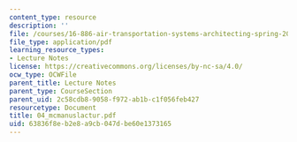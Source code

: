 ```yaml
---
content_type: resource
description: ''
file: /courses/16-886-air-transportation-systems-architecting-spring-2004/63836f8eb2e8a9cb047dbe60e1373165_04_mcmanuslactur.pdf
file_type: application/pdf
learning_resource_types:
- Lecture Notes
license: https://creativecommons.org/licenses/by-nc-sa/4.0/
ocw_type: OCWFile
parent_title: Lecture Notes
parent_type: CourseSection
parent_uid: 2c58cdb8-9058-f972-ab1b-c1f056feb427
resourcetype: Document
title: 04_mcmanuslactur.pdf
uid: 63836f8e-b2e8-a9cb-047d-be60e1373165
---
```

